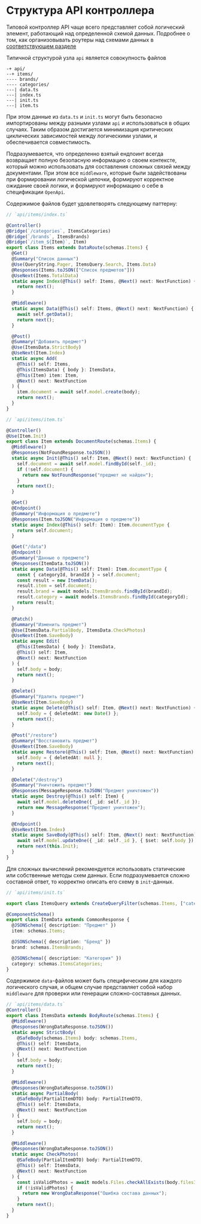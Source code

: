 # Структура API контроллера

Типовой контроллер API чаще всего представляет собой логический элемент, работающий над определенной схемой данных.
Подробнее о том, как организовывать роутеры над схемами данных в
[соответствующем разделе](./../4-schemas-to-controllers/readme.md)

Типичной структурой узла `api` является совокупность файлов

```
-+ api/
--+ items/
---- brands/
---- categories/
---| data.ts
---| index.ts
---| init.ts
---| item.ts
```

При этом данные из `data.ts` и `init.ts` могут быть безопасно импортированы между разными узлами `api` и
использоваться в общих случаях. Таким образом достигается минимизация критических циклических зависимостей
между логическими узлами, и обеспечивается совместимость.

Подразумевается, что определенно взятый ендпоинт всегда возвращает полную безопасную информацию о своем
контексте, который можно использовать для составления сложных связей между документами. При этом все
`middleware`, которые были задействованы при формировании логической цепочки, формируют корректное ожидание
своей логики, и формируют информацию о себе в спецификации `OpenApi`.

Содержимое файлов будет удовлетворять следующему паттерну:

```ts
// `api/items/index.ts`

@Controller()
@Bridge(`/categories`, ItemsCategories)
@Bridge(`/brands`, ItemsBrands)
@Bridge(`/item_${Item}`, Item)
export class Items extends DataRoute(schemas.Items) {
  @Get()
  @Summary("Список данных")
  @Use(QueryString.Pager, ItemsQuery.Search, Items.Data)
  @Responses(Items.toJSON(["Список предметов"]))
  @UseNext(Items.TotalData)
  static async Index(@This() self: Items, @Next() next: NextFunction) {
    return next();
  }

  @Middleware()
  static async Data(@This() self: Items, @Next() next: NextFunction) {
    await self.getData();
    return next();
  }

  @Post()
  @Summary("Добавить предмет")
  @Use(ItemsData.StrictBody)
  @UseNext(Item.Index)
  static async Add(
    @This() self: Items,
    @This(ItemsData) { body }: ItemsData,
    @This(Item) item: Item,
    @Next() next: NextFunction
  ) {
    item.document = await self.model.create(body);
    return next();
  }
}
```

```ts
// `api/items/item.ts`

@Controller()
@Use(Item.Init)
export class Item extends DocumentRoute(schemas.Items) {
  @Middleware()
  @Responses(NotFoundResponse.toJSON())
  static async Init(@This() self: Item, @Next() next: NextFunction) {
    self.document = await self.model.findById(self._id);
    if (!self.document) {
      return new NotFoundResponse("предмет не найден");
    }
    return next();
  }

  @Get()
  @Endpoint()
  @Summary("Информация о предмете")
  @Responses(Item.toJSON("Информация о предмете"))
  static async Index(@This() self: Item): Item.documentType {
    return self.document;
  }

  @Get("/data")
  @Endpoint()
  @Summary("Данные о предмете")
  @Responses(ItemData.toJSON())
  static async Data(@This() self: Item): Item.documentType {
    const { categoryId, brandId } = self.document;
    const result = new ItemData();
    result.item = self.document;
    result.brand = await models.ItemsBrands.findById(brandId);
    result.category = await models.ItemsBrands.findById(categoryId);
    return result;
  }

  @Patch()
  @Summary("Изменить предмет")
  @Use(ItemsData.PartialBody, ItemsData.CheckPhotos)
  @UseNext(Item.SaveBody)
  static async Edit(
    @This(ItemsData) { body }: ItemsData,
    @This() self: Item,
    @Next() next: NextFunction
  ) {
    self.body = body;
    return next();
  }

  @Delete()
  @Summary("Удалить предмет")
  @UseNext(Item.SaveBody)
  static async Delete(@This() self: Item, @Next() next: NextFunction) {
    self.body = { deletedAt: new Date() };
    return next();
  }

  @Post("/restore")
  @Summary("Восстановить предмет")
  @UseNext(Item.SaveBody)
  static async Restore(@This() self: Item, @Next() next: NextFunction) {
    self.body = { deletedAt: null };
    return next();
  }

  @Delete("/destroy")
  @Summary("Уничтожить предмет")
  @Responses(MessageResponse.toJSON("Предмет уничтожен"))
  static async Destroy(@This() self: Item) {
    await self.model.deleteOne({ _id: self._id });
    return new MessageResponse("Предмет уничтожен");
  }

  @Endpoint()
  @UseNext(Item.Index)
  static async SaveBody(@This() self: Item, @Next() next: NextFunction) {
    await self.model.updateOne({ _id: self._id }, { $set: self.body });
    return next(this.Init);
  }
}
```

Для сложных вычислений рекомендуется использовать статические или собственные методы схем данных.
Если подразумевается сложно составной ответ, то корректно описать его схему в `init`-данных.

```ts
// `api/items/init.ts`

export class ItemsQuery extends CreateQueryFilter(schemas.Items, ["categoryId", "brandId"]) {}

@ComponentSchema()
export class ItemData extends CommonResponse {
  @JSONSchema({ description: "Предмет" })
  item: schemas.Items;

  @JSONSchema({ description: "Бренд" })
  brand: schemas.ItemsBrands;

  @JSONSchema({ description: "Категория" })
  category: schemas.ItemsCategories;
}
```

Содержимое `data`-файлов может быть специфическим для каждого логического случая, и общем случае
представляет собой набор `middleware` для проверки или генерации сложно-составных данных.

```ts
// `api/items/data.ts`
@Controller()
export class ItemsData extends BodyRoute(schemas.Items) {
  @Middleware()
  @Responses(WrongDataResponse.toJSON())
  static async StrictBody(
    @SafeBody(schemas.Items) body: schemas.Items,
    @This() self: ItemsData,
    @Next() next: NextFunction
  ) {
    self.body = body;
    return next();
  }

  @Middleware()
  @Responses(WrongDataResponse.toJSON())
  static async PartialBody(
    @SafeBody(PartialItemDTO) body: PartialItemDTO,
    @This() self: ItemsData,
    @Next() next: NextFunction
  ) {
    self.body = body;
    return next();
  }

  @Middleware()
  @Responses(WrongDataResponse.toJSON())
  static async CheckPhotos(
    @SafeBody(PartialItemDTO) body: PartialItemDTO,
    @This() self: ItemsData,
    @Next() next: NextFunction
  ) {
    const isValidPhotos = await models.Files.checkAllExists(body.filesId);
    if (!isValidPhotos) {
      return new WrongDataResponse("Ошибка состава данных");
    }
    return next();
  }
}
```
